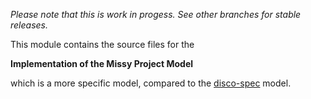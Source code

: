 *Please note that this is work in progess. See other branches for stable releases.*

This module contains the source files for the

**Implementation of the Missy Project Model**

which is a more specific model, compared to the [disco-spec](https://github.com/missy-project/disco-model-impl) model.
